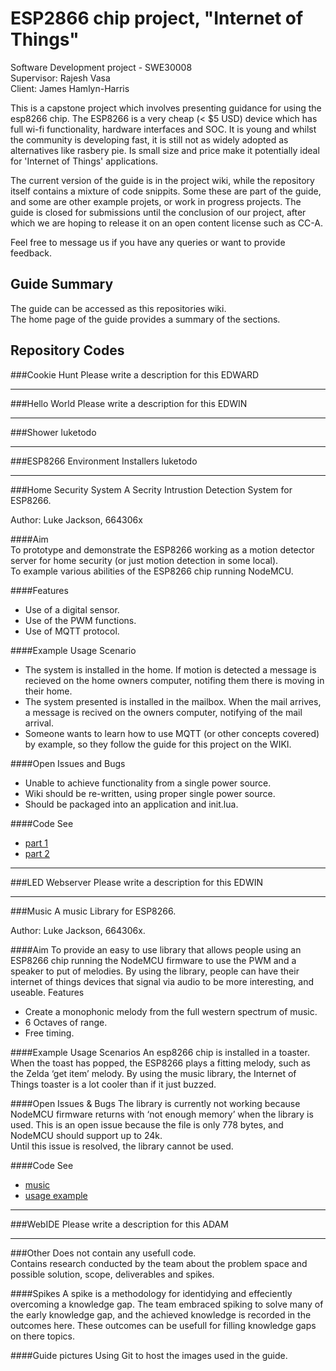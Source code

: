 # ESP2866 chip project, "Internet of Things"  

Software Development project - SWE30008  
Supervisor: Rajesh Vasa     
Client:     James Hamlyn-Harris  

This is a capstone project which involves presenting guidance for using the esp8266 chip. The ESP8266 is a very cheap (< $5 USD) device which has full wi-fi functionality, hardware interfaces and SOC.  It is young and whilst the community is developing fast, it is still not as widely adopted as alternatives like rasbery pie. Is small size and price make it potentially ideal for 'Internet of Things' applications.

The current version of the guide is in the project wiki, while the repository itself contains a mixture of code snippits. Some these are part of the guide, and some are other example projets, or work in progress projects. The guide is closed for submissions until the conclusion of our project, after which we are hoping to release it on an open content license such as CC-A.

Feel free to message us if you have any queries or want to provide feedback.

## Guide Summary
The guide can be accessed as this repositories wiki.  
The home page of the guide provides a summary of the sections.

## Repository Codes
###Cookie Hunt
Please write a description for this EDWARD

***





###Hello World
Please write a description for this EDWIN

***





###Shower
luketodo

***





###ESP8266 Environment Installers
luketodo

***




###Home Security System
A Secrity Intrustion Detection System for ESP8266.

Author: Luke Jackson, 664306x  

####Aim  
To prototype and demonstrate the ESP8266 working as a motion detector server for home security (or just motion detection in some local).  
To example various abilities of the ESP8266 chip running NodeMCU.

####Features
- Use of a digital sensor.
- Use of the PWM functions.  
- Use of MQTT protocol.  

####Example Usage Scenario
- The system is installed in the home. If motion is detected a message is recieved on the home owners computer, notifing them there is moving in their home.
- The system presented is installed in the mailbox. When the mail arrives, a message is recived on the owners computer, notifying of the mail arrival.
- Someone wants to learn how to use MQTT (or other concepts covered) by example, so they follow the guide for this project on the WIKI.

####Open Issues and Bugs
- Unable to achieve functionality from a single power source.
- Wiki should be re-written, using proper single power source.
- Should be packaged into an application and init.lua.

####Code
See 
- [part 1](https://github.com/664306x/swin.edu.au-esp8266/blob/master/homeSecuritySystem/part1.lua)
- [part 2](https://github.com/664306x/swin.edu.au-esp8266/blob/master/homeSecuritySystem/part2.lua)

***





###LED Webserver
Please write a description for this EDWIN

***





###Music
A music Library for ESP8266.

Author: Luke Jackson, 664306x.  

####Aim
To provide an easy to use library that allows people using an ESP8266 chip running the NodeMCU firmware to use the PWM and a speaker to put of melodies. By using the library, people can have their internet of things devices that signal via audio to be more interesting, and useable. 
Features

- Create a monophonic melody from the full western spectrum of music.
- 6 Octaves of range.
- Free timing.

####Example Usage Scenarios
An esp8266 chip is installed in a toaster. When the toast has popped, the ESP8266 plays a fitting melody, such as the Zelda ‘get item’ melody. By using the music library, the Internet of Things toaster is a lot cooler than if it just buzzed.

####Open Issues & Bugs
The library is currently not working because NodeMCU firmware returns with ‘not enough memory’ when the library is used. This is an open issue because the file is only 778 bytes, and NodeMCU should support up to 24k.  
Until this issue is resolved, the library cannot be used.

####Code
See 
- [music](https://github.com/664306x/swin.edu.au-esp8266/blob/master/music/music.lua)
- [usage example](https://github.com/664306x/swin.edu.au-esp8266/blob/master/music/usage.lua)

***





###WebIDE
Please write a description for this ADAM

***





###Other
Does not contain any usefull code.  
Contains research conducted by the team about the problem space and possible solution, scope, deliverables and spikes.

####Spikes
A spike is a methodology for identidying and effeciently overcoming a knowledge gap. The team embraced spiking to solve many of the early knowledge gap, and the achieved knowledge is recorded in the outcomes here. These outcomes can be usefull for filling knowledge gaps on there topics.

####Guide pictures
Using Git to host the images used in the guide.
